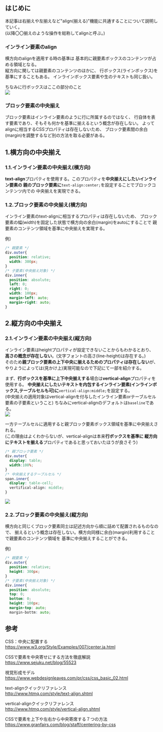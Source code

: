 ## はじめに
本記事は右揃えや左揃えなど"align(揃える)"機能に共通することについて説明していく。  
(以降〇〇揃えのような操作を総称してalignと呼ぶ。)

### インライン要素のalign
横方向のalignを適用する時の基準は
基本的に親要素ボックスのコンテンツが占める領域となる。  
縦方向に関しては親要素のコンテンツのほかに、
行ボックス(ラインボックス)を基準にすることもある。
インラインボックス要素や生のテキストも同じ扱い。

ちなみに行ボックスはここの部分のこと  
![](https://www.webdesignleaves.com/pr/images/css/lineBox.jpg)

### ブロック要素の中央揃え
ブロック要素はインライン要素のように行に所属するのではなく、
行自体を表す要素であり、そもそも何かを基準に揃えるという概念が存在しない。
よってalignに相当するCSSプロパティは存在しないため、
ブロック要素間の余白(margin)を調整するなど別の方法を取る必要がある。

## 1.横方向の中央揃え
### 1.1.インライン要素の中央揃え(横方向)
**text-align**プロパティを使用する。このプロパティを**中央揃えにしたいインライン要素の
親のブロック要素に**`text-align:center;`を設定することでブロックコンテンツ内での
中央揃えを実現できる。

### 1.2.ブロック要素の中央揃え(横方向)
インライン要素のtext-alignに相当するプロパティは存在しないため、
ブロック要素の幅(width)を固定した状態で横方向の余白(margin)をautoにすることで
親要素のコンテンツ領域を基準に中央揃えを実現する。  

例）
```css
/* 親要素 */
div.outer{
  position: relative;
  width: 300px;
}
/* 子要素(中央揃え対象) */
div.inner{
  position: absolute;
  left: 0;
  right: 0;
  width: 100px;
  margin-left: auto;
  margin-right: auto;
}
```

## 2.縦方向の中央揃え
### 2.1.インライン要素の中央揃え(縦方向)
インライン要素はheightプロパティが設定できないことからもわかるとおり、
**高さの概念が存在しない**。(文字フォントの高さ(line-height)は存在する。)  
そのため**親ブロック要素の上下中央に揃えるためのプロパティは存在しない**が、
やりようによっては(見かけ上)実現可能なので下記にて一部を紹介する。  

まず、**行ボックスを基準に上下中央揃えする**場合は**vertical-align**プロパティを使用する。
**中央揃えにしたいテキストを内包するインライン要素(インラインボックス,テーブルセルも可)に**`vertical-align:middle;`を設定する。  
(中央揃えの適用対象はvertical-alignを付与したインライン要素orテーブルセル要素の子要素ということ)
ちなみにvertical-alignのデフォルトは`baseline`である。  
![](http://www.htmq.com/style/images/vertical-align02.gif)


一方テーブルセルに適用すると親ブロック要素ボックス領域を基準に中央揃えされる。  
(この理由はよくわからないが、vertical-alignは本来**行ボックスを基準に
縦方向にテキストを揃える**プロパティであると思っておいたほうが良さそう)
```css
/* 親ブロック要素 */
div.outer{
  display: table;
  width:100%;
}
/* 中央揃えするテーブルセル */
span.inner{
  display: table-cell;
  vertifical-align: middle;
}
```
![](https://www.granfairs.com/blog/upload/staff-2017-03-09-centering-by-css-04.png)

### 2.2.ブロック要素の中央揃え(縦方向)
横方向と同じくブロック要素同士は記述方向から順に詰めて配置されるものなので、
揃えるという概念は存在しない。横方向同様に余白(margin)利用することで親要素のコンテンツ領域を
基準に中央揃えすることができる。

例）
```css
/* 親要素 */
div.outer{
  position: relative;
  height: 300px;
}
/* 子要素(中央揃え対象) */
div.inner{
  position: absolute;
  top: 0;
  bottom: 0;
  height: 100px;
  margin-top: auto;
  margin-bottm: auto;

```

## 参考
CSS：中央に配置する  
https://www.w3.org/Style/Examples/007/center.ja.html

CSSで要素を中央寄せにする方法を徹底解説  
https://www.sejuku.net/blog/55523

視覚形成モデル  
https://www.webdesignleaves.com/pr/css/css_basic_02.html

text-alignクイックリファレンス  
http://www.htmq.com/style/text-align.shtml

vertical-alignクイックリファレンス  
http://www.htmq.com/style/vertical-align.shtml

CSSで要素を上下や左右から中央寄席する７つの方法  
https://www.granfairs.com/blog/staff/centering-by-css
